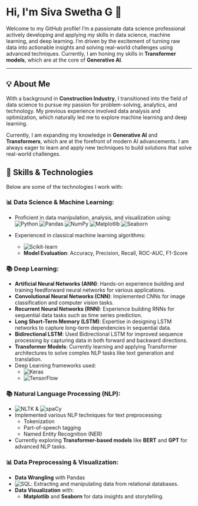 # Hi, I'm Siva Swetha G 👋

Welcome to my GitHub profile! I’m a passionate data science professional actively developing and applying my skills in data science, machine learning, and deep learning. I’m driven by the excitement of turning raw data into actionable insights and solving real-world challenges using advanced techniques. Currently, I am honing my skills in **Transformer models**, which are at the core of **Generative AI**.

---
## 💡 About Me

With a background in **Construction Industry**, I transitioned into the field of data science to pursue my passion for problem-solving, analytics, and technology. My previous experience involved data analysis and optimization, which naturally led me to explore machine learning and deep learning.

Currently, I am expanding my knowledge in **Generative AI** and **Transformers**, which are at the forefront of modern AI advancements. I am always eager to learn and apply new techniques to build solutions that solve real-world challenges.

## 🔧 Skills & Technologies

Below are some of the technologies I work with:

### 📊 **Data Science & Machine Learning:**

* Proficient in data manipulation, analysis, and visualization using:
    ![Python](https://img.shields.io/badge/Python-3776AB?style=flat-square&logo=python&logoColor=white) ![Pandas](https://img.shields.io/badge/Pandas-150458?style=flat-square&logo=pandas&logoColor=white) ![NumPy](https://img.shields.io/badge/NumPy-013243?style=flat-square&logo=numpy&logoColor=white) ![Matplotlib](https://img.shields.io/badge/Matplotlib-003B57?style=flat-square&logo=matplotlib&logoColor=white) ![Seaborn](https://img.shields.io/badge/Seaborn-FF6F61?style=flat-square&logo=seaborn&logoColor=white)
      
* Experienced in classical machine learning algorithms:
    * ![Scikit-learn](https://img.shields.io/badge/Scikit--learn-F7931E?style=flat-square&logo=scikit-learn&logoColor=white)
    * **Model Evaluation**: Accuracy, Precision, Recall, ROC-AUC, F1-Score
 
### 📚 **Deep Learning:**

* **Artificial Neural Networks (ANN)**: Hands-on experience building and training feedforward neural networks for various applications.
* **Convolutional Neural Networks (CNN)**: Implemented CNNs for image classification and computer vision tasks.
* **Recurrent Neural Networks (RNN)**: Experience building RNNs for sequential data tasks such as time series prediction.
* **Long Short-Term Memory (LSTM)**: Expertise in designing LSTM networks to capture long-term dependencies in sequential data.
* **Bidirectional LSTM**: Used Bidirectional LSTM for improved sequence processing by capturing data in both forward and backward directions.
* **Transformer Models**: Currently learning and applying Transformer architectures to solve complex NLP tasks like text generation and translation.
* Deep Learning frameworks used:
    * ![Keras](https://img.shields.io/badge/Keras-D00000?style=flat-square&logo=keras&logoColor=white)
    * ![TensorFlow](https://img.shields.io/badge/TensorFlow-FF6F00?style=flat-square&logo=tensorflow&logoColor=white)

### 📚 **Natural Language Processing (NLP):**

* ![NLTK](https://img.shields.io/badge/NLTK-CC7037?style=flat-square&logo=nltk&logoColor=white) &  ![spaCy](https://img.shields.io/badge/spaCy-3C7A2B?style=flat-square&logo=spacy&logoColor=white)
* Implemented various NLP techniques for text preprocessing:
    * Tokenization
    * Part-of-speech tagging
    * Named Entity Recognition (NER)
* Currently exploring **Transformer-based models** like **BERT** and **GPT** for advanced NLP tasks.

### 📊 **Data Preprocessing & Visualization:**

* **Data Wrangling** with Pandas
* ![SQL](https://img.shields.io/badge/SQL-003B57?style=flat-square&logo=mysql&logoColor=white): Extracting and manipulating data from relational databases.
* **Data Visualization** with:
    * **Matplotlib** and **Seaborn** for data insights and storytelling.
